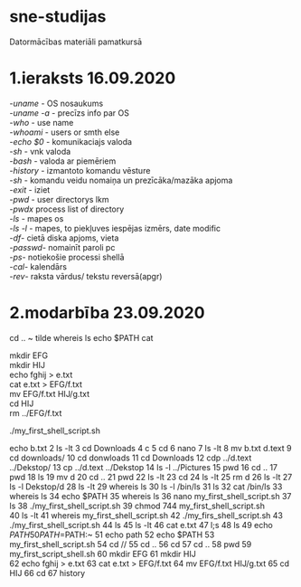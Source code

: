 # sne-studijas
Datormācības materiāli pamatkursā

# 1.ieraksts 16.09.2020

-*uname* - OS nosaukums    
-*uname -a*  - precīzs info par OS  
-*who* - use name  
-*whoami* - users or smth else  
-*echo $0* - komunikaciajs valoda  
-*sh*  - vnk valoda  
-*bash* - valoda ar piemēriem  
-*history* - izmantoto komandu vēsture  
-*sh* - komandu veidu nomaiņa un prezīcāka/mazāka apjoma  
-*exit* - iziet  
-*pwd* - user directorys lkm  
-*pwdx* process list of directory  
-*ls* - mapes os  
-*ls -l* - mapes, to piekļuves iespējas izmērs, date modific  
-*df*- cietā diska apjoms, vieta  
-*passwd*- nomainīt paroli pc  
-*ps*- notiekošie processi shellā    
-*cal*- kalendārs  
-*rev*- raksta vārdus/ tekstu reversā(apgr)  


# 2.modarbība 23.09.2020
cd ..
~  tilde
whereis ls
echo $PATH
cat  

mkdir EFG  
mkdir HIJ      
echo fghij > e.txt  
cat e.txt > EFG/f.txt  
mv EFG/f.txt HIJ/g.txt  
cd HIJ   
rm ../EFG/f.txt   

./my_first_shell_script.sh  


echo b.txt
    2  ls -lt
    3  cd Downloads
    4  c
    5  cd
    6  nano
    7  ls -lt
    8  mv b.txt d.text
    9  cd downloads/
   10  cd donwloads
   11  cd Downloads
   12  cdp ../d.text ../Dekstop/
   13  cp ../d.text ../Dekstop
   14   ls -l ../Pictures
   15  pwd
   16  cd ..
   17  pwd
   18  ls
   19   mv d
   20  cd ..
   21  pwd
   22  ls -lt
   23  cd
   24  ls -lt
   25  rm d
   26  ls -lt
   27  ls -l Dekstop/d
   28  ls -lt
   29  whereis ls
   30  ls -l /bin/ls
   31  ls
   32  cat /bin/ls
   33  whereis ls
   34  echo $PATH
   35  whereis ls
   36  nano my_first_shell_script.sh
   37  ls
   38   ./my_first_shell_script.sh
   39  chmod 744  my_first_shell_script.sh  
   40  ls -lt
   41  whereis my_first_shell_script.sh
   42  ./my_firs_shell_script.sh
   43  ./my_first_shell_script.sh
   44  ls
   45  ls -lt
   46  cat e.txt
   47  l;s
   48  ls
   49  echo $PATH
   50  PATH=$PATH:~
   51  echo path
   52  echo $PATH
   53  my_first_shell_script.sh
   54  cd //
   55  cd ..
   56  cd
   57  cd ..
   58  pwd
   59  my_first_script_shell.sh
   60  mkdir EFG
   61  mkdir HIJ    
   62  echo fghij > e.txt
   63  cat e.txt > EFG/f.txt
   64  mv EFG/f.txt HIJ/g.txt
   65  cd HIJ
   66  cd
   67  history

